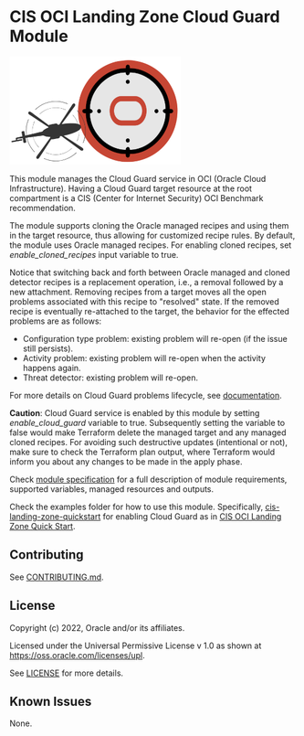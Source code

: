 # CIS OCI Landing Zone Cloud Guard Module

![Landing Zone logo](./images/landing_zone_300.png)

This module manages the Cloud Guard service in OCI (Oracle Cloud Infrastructure). Having a Cloud Guard target resource at the root compartment is a CIS (Center for Internet Security) OCI Benchmark recommendation. 

The module supports cloning the Oracle managed recipes and using them in the target resource, thus allowing for customized recipe rules. By default, the module uses Oracle managed recipes. For enabling cloned recipes, set *enable_cloned_recipes* input variable to true. 

Notice that switching back and forth between Oracle managed and cloned detector recipes is a replacement operation, i.e., a removal followed by a new attachment. Removing recipes from a target moves all the open problems associated with this recipe to "resolved" state. If the removed recipe is eventually re-attached to the target, the behavior for the effected problems are as follows:

- Configuration type problem: existing problem will re-open (if the issue still persists).
- Activity problem: existing problem will re-open when the activity happens again.
- Threat detector: existing problem will re-open.

For more details on Cloud Guard problems lifecycle, see [documentation](https://docs.oracle.com/en-us/iaas/cloud-guard/using/problems-page.htm#problems-page__sect_prob_lifecycle). 

**Caution**: Cloud Guard service is enabled by this module by setting *enable_cloud_guard* variable to true. Subsequently setting the variable to false would make Terraform delete the managed target and any managed cloned recipes. For avoiding such destructive updates (intentional or not), make sure to check the Terraform plan output, where Terraform would inform you about any changes to be made in the apply phase.

Check [module specification](./SPEC.md) for a full description of module requirements, supported variables, managed resources and outputs.

Check the examples folder for how to use this module. Specifically, [cis-landing-zone-quickstart](./examples/cis-landing-zone-quickstart/README.md) for enabling Cloud Guard as in [CIS OCI Landing Zone Quick Start](https://github.com/oracle-quickstart/oci-cis-landingzone-quickstart).

## Contributing
See [CONTRIBUTING.md](./CONTRIBUTING.md).

## License
Copyright (c) 2022, Oracle and/or its affiliates.

Licensed under the Universal Permissive License v 1.0 as shown at https://oss.oracle.com/licenses/upl.

See [LICENSE](./LICENSE) for more details.

## Known Issues
None.
